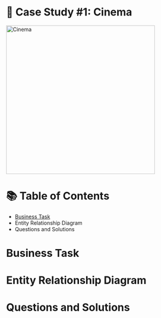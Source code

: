 # 🎥 Case Study #1: Cinema

<img src="https://github.com/user-attachments/assets/1d601968-921c-422c-9e4d-d2021065a426" alt="Cinema" width="400"/>

# 📚 Table of Contents
- [Business Task](#Business-Task)
- Entity Relationship Diagram
- Questions and Solutions

# Business Task
# Entity Relationship Diagram
# Questions and Solutions
